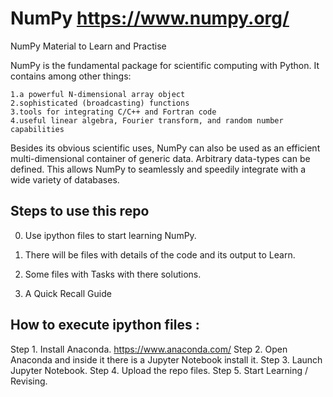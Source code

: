# NumPy https://www.numpy.org/
NumPy Material to Learn and Practise

NumPy is the fundamental package for scientific computing with Python. It contains among other things:

    1.a powerful N-dimensional array object
    2.sophisticated (broadcasting) functions
    3.tools for integrating C/C++ and Fortran code
    4.useful linear algebra, Fourier transform, and random number capabilities

Besides its obvious scientific uses, NumPy can also be used as an efficient multi-dimensional container of generic data. Arbitrary data-types can be defined. This allows NumPy to seamlessly and speedily integrate with a wide variety of databases.


## Steps to use this repo

00. Use ipython files to start learning NumPy. 

01. There will be files with details of the code and its output to Learn.

02. Some files with Tasks with there solutions.

03. A Quick Recall Guide


## How to execute ipython files :
Step 1. Install Anaconda. https://www.anaconda.com/
Step 2. Open Anaconda and inside it there is a Jupyter Notebook install it.
Step 3. Launch Jupyter Notebook.
Step 4. Upload the repo files.
Step 5. Start Learning / Revising.
